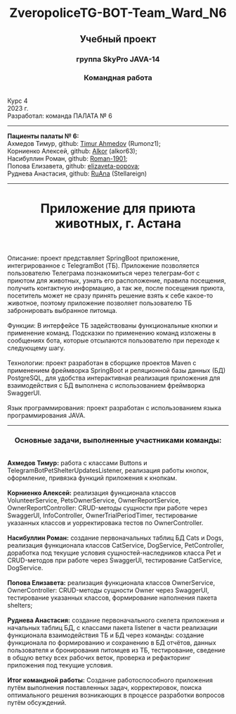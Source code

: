 <h1 align="center"> ZveropoliceTG-BOT-Team_Ward_N6 </h2>
<h2 align="center"> Учебный проект</h2>
<h3 align="center"> группа SkyPro JAVA-14</h3>
<h3 align="center"> Командная работа </h3>
<br /> Курс 4
<br /> 2023 г.
<br /> Разработал: команда ПАЛАТА № 6 

*****************************

**Пациенты палаты № 6:**
<br /> Ахмедов Тимур, github: [Timur Ahmedov](https://github.com/Rumonz1) (Rumonz1);
<br /> Корниенко Алексей, github: [Alkor](https://github.com/alkor63) (alkor63);
<br /> Насибуллин Роман, github: [Roman-1901](https://github.com/Roman-1901);
<br /> Попова Елизавета, github: [elizaveta-popova](https://github.com/elizaveta-popova);
<br /> Руднева Анастасия, github: [RuAna](https://github.com/Stellareign) (Stellareign)
<br />

*****************************

<h1 align="center">Приложение для приюта животных, г. Астана</h1>
<br />
<br /> Описание: проект представляет SpringBoot приложение, интегрированное с TelegramBot (ТБ).
Приложение позволяется пользователю Телеграма познакомиться через телеграм-бот с приютом для животных, 
узнать его расположение, правила посещения, получить контактную информацию, а так же, после посещения приюта,
посетитель может не сразу принять решение взять к себе какое-то животное, поэтому приложение позволяет пользователю
ТБ забронировать выбранное питомца.
<br />
<br />Функции: В интерфейсе ТБ задействованы функциональные кнопки и применение команд. Подсказки по применению команд 
изложены в сообщениях бота, которые отсылаются пользователю при переходе к следующему шагу.
<br />
<br />Технологии: проект разработан в сборщике проектов Maven с применением фреймворка SpringBoot и реляционной
базы данных (БД) PostgreSQL, для удобства интерактивная реализация приложения для взаимодействия с БД выполнена с 
использованием фреймворка SwaggerUI.
<br />
<br />Язык программирования: проект разработан с использованием языка программирования JAVA.

*****************************

<h3 align="center">Основные задачи, выполненные участниками команды:</h3>

<br /> **Ахмедов Тимур:** работа с классами Buttons и TelegramBotPetShelterUpdatesListener, реализация работы кнопок, 
оформление, привязка функций приложения к кнопкам.
<br />
<br /> **Корниенко Алексей:** реализация функционала классов VolunteerService, PetsOwnerService, OwnerReportService, 
OwnerReportController: CRUD-методы сущности при работе через SwaggerUI, InfoController, OwnerTrialPeriodTimer, 
тестирование указанных классов и уорректировака тестов по OwnerController.
<br />
<br /> **Насибуллин Роман:** создание первоначальных таблиц БД Cats и Dogs, реализация функционала классов CatService,
DogService, PetController, доработка под текущие условия сущностей-наследников класса Pet и CRUD-методов 
при работе через SwaggerUI, тестирование CatService, DogService.
<br />
<br /> **Попова Елизавета:** реализация функционала классов OwnerService, OwnerController: CRUD-методы сущности 
Owner через SwaggerUI, тестирование указанных классов, формирование наполнения пакета shelters;
<br />
<br /> **Руднева Анастасия:** создание первоначального скелета приложения и начальных таблиц БД, c классами пакета 
listener в части реализации функционала взаимодействия ТБ и БД через команды: создание функционала по формированию и 
сохранению в БД отчётов, данных пользователя и бронирования питомцев из ТБ, тестирование, сведение в общую ветку всех 
рабочих веток, проверка и рефакторинг приложения под текущие условия.
<br />
<br /> **Итог командной работы:** Создание работоспособного приложения путём выполнения поставленных задач, корректировок, 
поиска оптимального решения возникающих в процессе разработки вопросов путём обсуждений.

